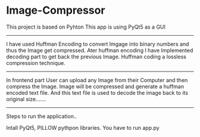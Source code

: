 # Image-Compressor
This project is based on Pyhton
This app is using PyQt5 as a GUI

-------------------------------------------------------------------------------------------------------------------
I have used Huffman Encoding to convert Imgage into binary numbers and thus the Image get compressed.
Ater huffman encoding I have Implemented decoding part to get back the previous Image. 
Huffman coding a lossless compression technique.

--------------------------------------------------------------------------------------------------------------------
In frontend part User can upload any Image from their Computer and then compress the Image.
Image will be compressed and generate a huffman encoded text file.
And this text file is used to decode the image back to its original size.......

----------------------------------------------------------------------------------------------------------------------
Steps to run the application..

Intall PyQt5, PILLOW pythpon libraries.
You have to run app.py
